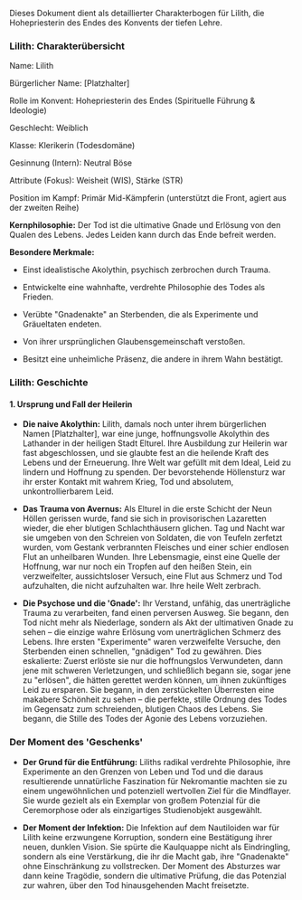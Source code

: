 Dieses Dokument dient als detaillierter Charakterbogen für Lilith, die Hohepriesterin des Endes des Konvents der tiefen Lehre.

### Lilith: Charakterübersicht

Name: Lilith

Bürgerlicher Name: [Platzhalter]

Rolle im Konvent: Hohepriesterin des Endes (Spirituelle Führung & Ideologie)

Geschlecht: Weiblich

Klasse: Klerikerin (Todesdomäne)

Gesinnung (Intern): Neutral Böse

Attribute (Fokus): Weisheit (WIS), Stärke (STR)

Position im Kampf: Primär Mid-Kämpferin (unterstützt die Front, agiert aus der zweiten Reihe)

**Kernphilosophie:** Der Tod ist die ultimative Gnade und Erlösung von den Qualen des Lebens. Jedes Leiden kann durch das Ende befreit werden.

**Besondere Merkmale:**

- Einst idealistische Akolythin, psychisch zerbrochen durch Trauma.
    
- Entwickelte eine wahnhafte, verdrehte Philosophie des Todes als Frieden.
    
- Verübte "Gnadenakte" an Sterbenden, die als Experimente und Gräueltaten endeten.
    
- Von ihrer ursprünglichen Glaubensgemeinschaft verstoßen.
    
- Besitzt eine unheimliche Präsenz, die andere in ihrem Wahn bestätigt.
    

### Lilith: Geschichte

#### 1. Ursprung und Fall der Heilerin

- **Die naive Akolythin:** Lilith, damals noch unter ihrem bürgerlichen Namen [Platzhalter], war eine junge, hoffnungsvolle Akolythin des Lathander in der heiligen Stadt Elturel. Ihre Ausbildung zur Heilerin war fast abgeschlossen, und sie glaubte fest an die heilende Kraft des Lebens und der Erneuerung. Ihre Welt war gefüllt mit dem Ideal, Leid zu lindern und Hoffnung zu spenden. Der bevorstehende Höllensturz war ihr erster Kontakt mit wahrem Krieg, Tod und absolutem, unkontrollierbarem Leid.
    
- **Das Trauma von Avernus:** Als Elturel in die erste Schicht der Neun Höllen gerissen wurde, fand sie sich in provisorischen Lazaretten wieder, die eher blutigen Schlachthäusern glichen. Tag und Nacht war sie umgeben von den Schreien von Soldaten, die von Teufeln zerfetzt wurden, vom Gestank verbrannten Fleisches und einer schier endlosen Flut an unheilbaren Wunden. Ihre Lebensmagie, einst eine Quelle der Hoffnung, war nur noch ein Tropfen auf den heißen Stein, ein verzweifelter, aussichtsloser Versuch, eine Flut aus Schmerz und Tod aufzuhalten, die nicht aufzuhalten war. Ihre heile Welt zerbrach.
    
- **Die Psychose und die 'Gnade':** Ihr Verstand, unfähig, das unerträgliche Trauma zu verarbeiten, fand einen perversen Ausweg. Sie begann, den Tod nicht mehr als Niederlage, sondern als Akt der ultimativen Gnade zu sehen – die einzige wahre Erlösung vom unerträglichen Schmerz des Lebens. Ihre ersten "Experimente" waren verzweifelte Versuche, den Sterbenden einen schnellen, "gnädigen" Tod zu gewähren. Dies eskalierte: Zuerst erlöste sie nur die hoffnungslos Verwundeten, dann jene mit schweren Verletzungen, und schließlich begann sie, sogar jene zu "erlösen", die hätten gerettet werden können, um ihnen zukünftiges Leid zu ersparen. Sie begann, in den zerstückelten Überresten eine makabere Schönheit zu sehen – die perfekte, stille Ordnung des Todes im Gegensatz zum schreienden, blutigen Chaos des Lebens. Sie begann, die Stille des Todes der Agonie des Lebens vorzuziehen.
    

### Der Moment des 'Geschenks'

- **Der Grund für die Entführung:** Liliths radikal verdrehte Philosophie, ihre Experimente an den Grenzen von Leben und Tod und die daraus resultierende unnatürliche Faszination für Nekromantie machten sie zu einem ungewöhnlichen und potenziell wertvollen Ziel für die Mindflayer. Sie wurde gezielt als ein Exemplar von großem Potenzial für die Ceremorphose oder als einzigartiges Studienobjekt ausgewählt.
    
- **Der Moment der Infektion:** Die Infektion auf dem Nautiloiden war für Lilith keine erzwungene Korruption, sondern eine Bestätigung ihrer neuen, dunklen Vision. Sie spürte die Kaulquappe nicht als Eindringling, sondern als eine Verstärkung, die ihr die Macht gab, ihre "Gnadenakte" ohne Einschränkung zu vollstrecken. Der Moment des Absturzes war dann keine Tragödie, sondern die ultimative Prüfung, die das Potenzial zur wahren, über den Tod hinausgehenden Macht freisetzte.